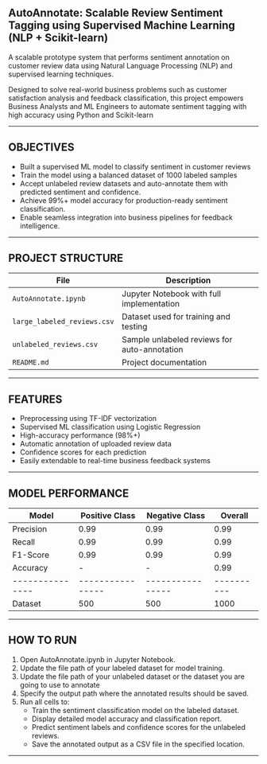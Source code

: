 ## AutoAnnotate: Scalable Review Sentiment Tagging using Supervised Machine Learning (NLP + Scikit-learn)

A scalable prototype system that performs sentiment annotation on customer review data using Natural Language Processing (NLP) and supervised learning techniques. 

Designed to solve real-world business problems such as customer satisfaction analysis and feedback classification, this project empowers Business Analysts and ML Engineers to automate sentiment tagging with high accuracy using Python and Scikit-learn

---

## OBJECTIVES

- Built a supervised ML model to classify sentiment in customer reviews
- Train the model using a balanced dataset of 1000 labeled samples
- Accept unlabeled review datasets and auto-annotate them with predicted sentiment and confidence.
- Achieve 99%+ model accuracy for production-ready sentiment classification.
- Enable seamless integration into business pipelines for feedback intelligence.

---

## PROJECT STRUCTURE

|              File                       |                   Description                |
|-----------------------------------------|----------------------------------------------|
| `AutoAnnotate.ipynb`                    | Jupyter Notebook with full implementation    |
| `large_labeled_reviews.csv`             | Dataset used for training and testing        |
| `unlabeled_reviews.csv`                 | Sample unlabeled reviews for auto-annotation |
| `README.md`                             | Project documentation                        |


---

## FEATURES

-  Preprocessing using TF-IDF vectorization
-  Supervised ML classification using Logistic Regression
-  High-accuracy performance (98%+)
-  Automatic annotation of uploaded review data
-  Confidence scores for each prediction
-  Easily extendable to real-time business feedback systems

---

## MODEL PERFORMANCE

|     Model     | Positive Class | Negative Class | Overall  |
|---------------|----------------|----------------|----------|
| Precision     |      0.99      |      0.99      |   0.99   |
| Recall        |      0.99      |      0.99      |   0.99   |
| F1-Score      |      0.99      |      0.99      |   0.99   |
| Accuracy      |        -       |        -       |   0.99   |
|---------------|----------------|----------------|----------|
| Dataset       |      500       |       500      |   1000   |

---

## HOW TO RUN

1. Open AutoAnnotate.ipynb in Jupyter Notebook.
2. Update the file path of your labeled dataset for model training.
3. Update the file path of your unlabeled dataset or the dataset you are going to use to annotate
4. Specify the output path where the annotated results should be saved.
5. Run all cells to:
   - Train the sentiment classification model on the labeled dataset.
   - Display detailed model accuracy and classification report.
   - Predict sentiment labels and confidence scores for the unlabeled reviews.
   - Save the annotated output as a CSV file in the specified location.

---
